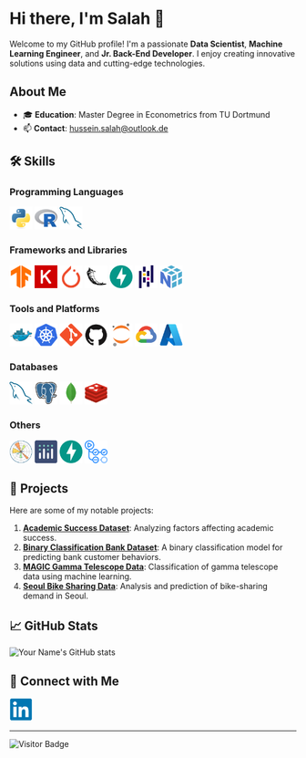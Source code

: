 

<!--
## Hi there 👋
**salah-0/salah-0** is a ✨ _special_ ✨ repository because its `README.md` (this file) appears on your GitHub profile.
#- 💼 **Current Role**: [Your Job Title] at [Your Company]
#- 🌐 **Website**: [Your Personal Website/Portfolio]
  <img src="https://raw.githubusercontent.com/devicons/devicon/master/icons/javascript/javascript-original.svg" alt="JavaScript" width="40" height="40"/>
Here are some ideas to get you started:

- 🔭 I’m currently working on ...
- 🌱 I’m currently learning ...
- 👯 I’m looking to collaborate on ...
- 🤔 I’m looking for help with ...
- 💬 Ask me about ...
- 📫 How to reach me: ...
- 😄 Pronouns: ...
- ⚡ Fun fact: ...
-->

# Hi there, I'm Salah 👋

Welcome to my GitHub profile! I'm a passionate **Data Scientist**, **Machine Learning Engineer**, and **Jr. Back-End Developer**. I enjoy creating innovative solutions using data and cutting-edge technologies.

## About Me

- 🎓 **Education**: Master Degree in Econometrics from TU Dortmund
- 📫 **Contact**: hussein.salah@outlook.de

## 🛠️ Skills

### Programming Languages
<p align="left">
  <img src="https://raw.githubusercontent.com/devicons/devicon/master/icons/python/python-original.svg" alt="Python" width="40" height="40"/>
  <img src="https://raw.githubusercontent.com/devicons/devicon/master/icons/r/r-original.svg" alt="R" width="40" height="40"/>
  <img src="https://raw.githubusercontent.com/devicons/devicon/master/icons/mysql/mysql-original.svg" alt="SQL" width="40" height="40"/>
</p>

### Frameworks and Libraries
<p align="left">
  <img src="https://raw.githubusercontent.com/devicons/devicon/master/icons/tensorflow/tensorflow-original.svg" alt="TensorFlow" width="40" height="40"/>
  <img src="https://raw.githubusercontent.com/devicons/devicon/master/icons/keras/keras-original.svg" alt="Keras" width="40" height="40"/>
  <img src="https://raw.githubusercontent.com/devicons/devicon/master/icons/pytorch/pytorch-original.svg" alt="PyTorch" width="40" height="40"/>
  <img src="https://raw.githubusercontent.com/devicons/devicon/master/icons/flask/flask-original.svg" alt="Flask" width="40" height="40"/>
  <img src="https://raw.githubusercontent.com/devicons/devicon/master/icons/fastapi/fastapi-original.svg" alt="FastAPI" width="40" height="40"/>
  <img src="https://raw.githubusercontent.com/devicons/devicon/master/icons/pandas/pandas-original.svg" alt="Pandas" width="40" height="40"/>
  <img src="https://raw.githubusercontent.com/devicons/devicon/master/icons/numpy/numpy-original.svg" alt="NumPy" width="40" height="40"/>
</p>

### Tools and Platforms
<p align="left">
  <img src="https://raw.githubusercontent.com/devicons/devicon/master/icons/docker/docker-original.svg" alt="Docker" width="40" height="40"/>
  <img src="https://raw.githubusercontent.com/devicons/devicon/master/icons/kubernetes/kubernetes-plain.svg" alt="Kubernetes" width="40" height="40"/>
  <img src="https://raw.githubusercontent.com/devicons/devicon/master/icons/git/git-original.svg" alt="Git" width="40" height="40"/>
  <img src="https://raw.githubusercontent.com/devicons/devicon/master/icons/github/github-original.svg" alt="GitHub" width="40" height="40"/>
  <img src="https://raw.githubusercontent.com/devicons/devicon/master/icons/jupyter/jupyter-original.svg" alt="Jupyter" width="40" height="40"/>
  <img src="https://raw.githubusercontent.com/devicons/devicon/master/icons/googlecloud/googlecloud-original.svg" alt="GCP" width="40" height="40"/>
  <img src="https://raw.githubusercontent.com/devicons/devicon/master/icons/azure/azure-original.svg" alt="Azure" width="40" height="40"/>
</p>

### Databases
<p align="left">
  <img src="https://raw.githubusercontent.com/devicons/devicon/master/icons/mysql/mysql-original.svg" alt="MySQL" width="40" height="40"/>
  <img src="https://raw.githubusercontent.com/devicons/devicon/master/icons/postgresql/postgresql-original.svg" alt="PostgreSQL" width="40" height="40"/>
  <img src="https://raw.githubusercontent.com/devicons/devicon/master/icons/mongodb/mongodb-original.svg" alt="MongoDB" width="40" height="40"/>
  <img src="https://raw.githubusercontent.com/devicons/devicon/master/icons/redis/redis-original.svg" alt="Redis" width="40" height="40"/>
</p>

### Others
<p align="left">
  <img src="https://raw.githubusercontent.com/devicons/devicon/master/icons/matplotlib/matplotlib-original.svg" alt="Matplotlib" width="40" height="40"/>
  <img src="https://raw.githubusercontent.com/devicons/devicon/master/icons/plotly/plotly-original.svg" alt="Plotly" width="40" height="40"/>
  <img src="https://raw.githubusercontent.com/devicons/devicon/master/icons/fastapi/fastapi-original.svg" alt="ETL" width="40" height="40"/>
  <img src="https://raw.githubusercontent.com/devicons/devicon/master/icons/githubactions/githubactions-original.svg" alt="CI/CD" width="40" height="40"/>
</p>

## 🚀 Projects

Here are some of my notable projects:

1. **[Academic Success Dataset](https://github.com/salah-0/Machine-Learning-/tree/main/Academic%20Success%20Datase)**: Analyzing factors affecting academic success.
2. **[Binary Classification Bank Dataset](https://github.com/salah-0/Machine-Learning-/tree/main/Binary_C_Bank_Dataset)**: A binary classification model for predicting bank customer behaviors.
3. **[MAGIC Gamma Telescope Data](https://github.com/salah-0/Machine-Learning-/tree/main/MAGIC%20Gamma%20Telescope%20Data)**: Classification of gamma telescope data using machine learning.
4. **[Seoul Bike Sharing Data](https://github.com/salah-0/Machine-Learning-/tree/main/Seoul_Bike_Sharing_Data)**: Analysis and prediction of bike-sharing demand in Seoul.

## 📈 GitHub Stats

![Your Name's GitHub stats](https://github-readme-stats.vercel.app/api?username=yourusername&show_icons=true&theme=radical)

## 🔗 Connect with Me

<p align="left">
  <a href="https://www.linkedin.com/in/salah-hussein01/">
    <img src="https://raw.githubusercontent.com/devicons/devicon/master/icons/linkedin/linkedin-original.svg" alt="LinkedIn" width="40" height="40"/>
  </a>
</p>

---

![Visitor Badge](https://visitor-badge.laobi.icu/badge?page_id=yourusername.yourusername)


